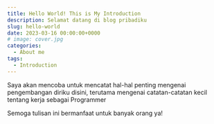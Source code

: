 ```yaml
---
title: Hello World! This is My Introduction
description: Selamat datang di blog pribadiku
slug: hello-world
date: 2023-03-16 00:00:00+0000
# image: cover.jpg
categories:
  - About me
tags:
  - Introduction
---
```


Saya akan mencoba untuk mencatat hal-hal penting mengenai pengembangan diriku disini, terutama mengenai catatan-catatan kecil tentang kerja sebagai Programmer

Semoga tulisan ini bermanfaat untuk banyak orang ya!
